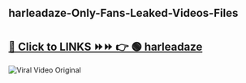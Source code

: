 
 ## harleadaze-Only-Fans-Leaked-Videos-Files

# <h2><a href="https://mediaupload.pro?harleadaze">🔗 Click to LINKS ⏩⏩ 👉 🟢 harleadaze </a></h2>

<a href="https://mediaupload.pro?harleadaze" rel="nofollow" data-target="animated-image.originalLink"><img src="https://i.ibb.co.com/xMMVF88/686577567.gif" alt="Viral Video Original" style="max-width: 100%; display: inline-block;" data-target="animated-image.originalImage"></a>